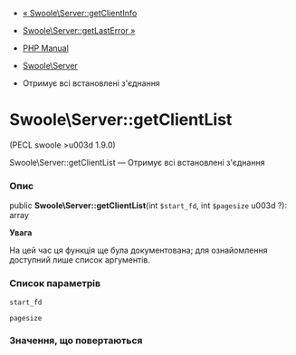- [« Swoole\Server::getClientInfo](swoole-server.getclientinfo.md)
- [Swoole\Server::getLastError »](swoole-server.getlasterror.md)

- [PHP Manual](index.md)
- [Swoole\Server](class.swoole-server.md)
- Отримує всі встановлені з'єднання

# Swoole\Server::getClientList

(PECL swoole \>u003d 1.9.0)

Swoole\Server::getClientList — Отримує всі встановлені з'єднання

### Опис

public **Swoole\Server::getClientList**(int `$start_fd`, int `$pagesize`
u003d ?): array

**Увага**

На цей час ця функція ще була документована; для
ознайомлення доступний лише список аргументів.

### Список параметрів

`start_fd`

`pagesize`

### Значення, що повертаються
